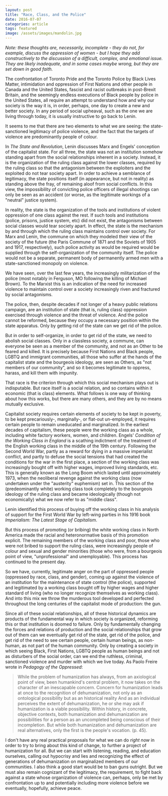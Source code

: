 ```yaml
---
layout: post
title: "Race, Class, and the Police"
date: 2016-07-07
categories: article
tags: featured
image: /assets/images/mandolin.jpg
---
```

*Note: these thoughts are, necessarily, incomplete - they do not, for
example, discuss the oppression of women - but I hope they add
constructively to the discussion of a difficult, complex, and emotional issue. They are likely inadequate, and in some cases maybe wrong, but they are set down in good faith.*

The confrontation of Toronto Pride and the Toronto Police by Black Lives
Matter, intimidation and oppression of First Nations and other people in
Canada and the United States, fascist and racist outbreaks in
post-Brexit Britain, and the seemingly endless executions of Black
people by police in the United States, all require an attempt to
understand how and why our society is the way it is, in order, perhaps,
one day to create a new and better society. In any period of social
upheaval, such as the one we are living through today, it is usually
instructive to go back to Lenin. 

It seems to me that there are two elements to what we are seeing: the
state-sanctioned legitimacy of police violence, and the fact that the
targets of violence are predominantly people of colour. 

In *The State and Revolution*, Lenin discusses Marx and Engels'
conception of the capitalist state. For all three, the state was not an
institution somehow standing apart from the social relationships
inherent in a society. Instead, it is the organization of the ruling
class against the lower classes, required by the ruling class so that
the antagonism between the exploiters and the exploited do not tear
society apart. In order to achieve a semblance of legitimacy, the state
positions itself (in appearance, but not in reality) as standing above
the fray, of remaining aloof from social conflicts. In this view, the
impossibility of convicting police officers of illegal shootings can
only be seen as an accident (or worse, as the legitimate workings of a
"neutral" justice system).

In reality, the state is the organization of the tools and institutions
of violent oppression of one class against the rest. If such tools and
institutions (police, prisons, justice system, etc) did not exist, the
antagonisms between social classes would tear society apart. In effect,
the state is the mechanism by and through which the ruling class
maintains control over society. For Marx and Lenin, the commune on which
they modeled their view of the society of the future (the Paris Commune
of 1871 and the Soviets of 1905 and 1917, respectively), such police
activity as would be required would be supplied through the
self-organization of the community itself. The police would not be a
separate, permanent body of permanently armed men with a
state-sanctioned monopoly on violence.

We have seen, over the last few years, the increasingly militarization
of the police (most notably in Ferguson, MO following the killing of
Michael Brown). To the Marxist this is an indication of the need for
increased violence to maintain control over a society increasingly riven
and fractured by social antagonisms.

The police, then, despite decades if not longer of a heavy public
relations campaign, are an institution of state (that is, ruling class)
oppression exercised through violence and the threat of violence. And
the police cannot be reformed, because they occupy a necessary position
within the state apparatus. Only by getting rid of the state can we get
rid of the police.

But in order to self-organize, in order to get rid of the state, we need
to abolish social classes. Only in a classless society, a commune, can
everyone be seen as a member of the community, and not as an Other to be
feared and killed. It is precisely because First Nations and Black
people, LGBTQ and immigrant communities, all those who suffer at the
hands of the capitalist state and the bourgeois ideology, are seen as
Others, as "not members of our community", and so it becomes legitimate
to oppress, harass, and kill them with impunity.

That race is the criterion through which this social mechanism plays out
is indisputable. But race itself is a social relation, and so contains
within it economic (that is class) elements. What follows is one way of
thinking about how this works, but there are many others, and they are
by no means mutually exclusive. 

Capitalist society requires certain elements of society to be kept in
poverty, to be kept precariously-, marginally-, or flat-out un-employed,
it requires certain people to remain uneducated and marginalized. In the
earliest decades of capitalism, these people were the working class as a
whole, including white factory workers, women, and children. Engels'
*Condition of the Working Class in England* is a scathing indictment of
the treatment of the English working class in the middle of the 19th
century. Following the Second World War, partly as a reward for dying in
a massive imperialist conflict, and partly to defuse the social tensions
that had created the conditions for the war in the first place, a
section of the working class was increasingly bought off with higher
wages, improved living standards, etc. This is generally known as the
Long Boom which lasted until approximately 1973, when the neoliberal
revenge against the working class (now undertaken under the "austerity"
euphemism) set in. This section of the (predeominantly white) working
class took completely to the bourgeois ideology of the ruling class and
became ideologically (though not economically) what we now refer to as
"middle class".

Lenin identified this process of buying off the working class in his
analysis of support for the First World War by left-wing parties in his
1916 book *Imperialism: The Latest Stage of Capitalism*. 

But this process of promoting (or bribing) the white working class in
North America made the racial and heteronormative basis of this
promotion explicit. The remaining members of the working class and poor,
those who were not bribed to support the ruling class, were increasingly
people of colour and sexual and gender minorities (those who were, from
a bourgeois point of view, "unprofessional" and unemployable). This
process has continued to the present day.

So we have, currently, legitimate anger on the part of oppressed people
(oppressed by race, class, and gender), coming up against the violence
of an institution for the maintenance of state control (the police),
supported and legitimated by a working class bought off by higher wages
and higher standard of living (who no longer recognize themselves as
working class). And into this mix we throw the murderous tool developed
and perfected throughout the long centuries of the capitalist mode of
production: the gun.

Since all of these social relationships, all of these historical
dynamics are products of the fundamental way in which society is
organized, reforming this or that institution is doomed to failure. Only
by fundamentally changing the forces and relations of production and the
social relationships that grow out of them can we eventually get rid of
the state, get rid of the police, and get rid of the need to see certain
people, certain human beings, as non-human, as not part of the human
community. Only by creating a society in which seeing Black, First
Nations, LGBTQ people as human beings and not as disturbers of the
social order, can we end the ruthless, criminal, sanctioned violence and
murder with which we live today. As Paolo Freire wrote in *Pedagogy of
the Oppressed*:

>While the problem of humanization has always, from an axiological point
>of view, been humankind's central problem, it now takes on the
>character of an inescapable concern. Concern for humanization leads at
>once to the recognition of dehumanization, not only as an ontological
>possibility but as an historical reality And as an individual perceives
>the extent of dehumanization, he or she may ask if humanization is a
>viable possibility. Within history, in concrete, objective contexts,
>both humanization and dehumanization are possibilities for a person as
>an uncompleted being conscious of their incompletion. But while both
>humanization and dehumanization are real alternatives, only the first
>is the people's vocation. (p. 45).

I don't have any real practical proposals for what we can do *right now* in
order to try to bring about this kind of change, to further a project of
humanization for all. But we can start with listening, reading, and
education ourselves, calling out hypocrisy and lies and recognizing the effect of
generations of dehumanization on marginalized members of our
communities. I also think a good start would be to ban guns outright.
But we must also remain cognizant of the legitimacy, the requirement, to
fight back against a state whose organization of violence can, perhaps,
only be met by confrontation up to and potentially including  more violence before we eventually, hopefully, achieve
peace.
